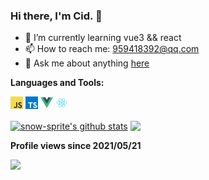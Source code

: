 ### Hi there, I'm Cid. 👋

- 🌱 I’m currently learning vue3 && react
- 📫 How to reach me: 959418392@qq.com
- 💬 Ask me about anything [here](https://github.com/snow-sprite/snow-sprite/issues/new)

**Languages and Tools:**  

<code><img height="20" src="https://raw.githubusercontent.com/github/explore/80688e429a7d4ef2fca1e82350fe8e3517d3494d/topics/javascript/javascript.png"></code>
<code><img height="20" src="https://raw.githubusercontent.com/github/explore/80688e429a7d4ef2fca1e82350fe8e3517d3494d/topics/typescript/typescript.png"></code>
<code><img height="20" src="https://raw.githubusercontent.com/github/explore/80688e429a7d4ef2fca1e82350fe8e3517d3494d/topics/vue/vue.png"></code>
<code><img height="20" src="https://raw.githubusercontent.com/github/explore/80688e429a7d4ef2fca1e82350fe8e3517d3494d/topics/react/react.png"></code>

<a href="javascript:;"><img  align="center" src="https://github-readme-stats.vercel.app/api?username=snow-sprite&show_icons=true&theme=tokyonight" alt="snow-sprite's github stats" /></a>
<a href="javascript:;"><img align="center" src="https://github-readme-stats.vercel.app/api/top-langs/?username=snow-sprite&layout=compact&hide=html&theme=tokyonight" /></a>

**Profile views since 2021/05/21**

![](https://komarev.com/ghpvc/?username=snow-sprite&color=blueviolet&style=plastic&label=hello+u!)

<!--
**snow-sprite/snow-sprite** is a ✨ _special_ ✨ repository because its `README.md` (this file) appears on your GitHub profile.

Here are some ideas to get you started:

- 🔭 I’m currently working on ...
- 🌱 I’m currently learning ...
- 👯 I’m looking to collaborate on ...
- 🤔 I’m looking for help with ...
- 💬 Ask me about ...
- 📫 How to reach me: ...
- 😄 Pronouns: ...
- ⚡ Fun fact: ...
-->
